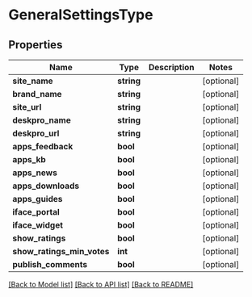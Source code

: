 # GeneralSettingsType

## Properties
Name | Type | Description | Notes
------------ | ------------- | ------------- | -------------
**site_name** | **string** |  | [optional] 
**brand_name** | **string** |  | [optional] 
**site_url** | **string** |  | [optional] 
**deskpro_name** | **string** |  | [optional] 
**deskpro_url** | **string** |  | [optional] 
**apps_feedback** | **bool** |  | [optional] 
**apps_kb** | **bool** |  | [optional] 
**apps_news** | **bool** |  | [optional] 
**apps_downloads** | **bool** |  | [optional] 
**apps_guides** | **bool** |  | [optional] 
**iface_portal** | **bool** |  | [optional] 
**iface_widget** | **bool** |  | [optional] 
**show_ratings** | **bool** |  | [optional] 
**show_ratings_min_votes** | **int** |  | [optional] 
**publish_comments** | **bool** |  | [optional] 

[[Back to Model list]](../README.md#documentation-for-models) [[Back to API list]](../README.md#documentation-for-api-endpoints) [[Back to README]](../README.md)


